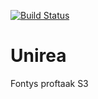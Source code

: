 [![Build Status](https://travis-ci.org/Noord-Korea/Unirea.svg?branch=masterClient)](https://travis-ci.org/Noord-Korea/Unirea)

# Unirea
Fontys proftaak S3
